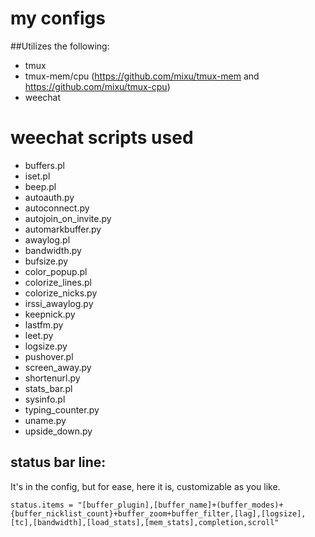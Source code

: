 # my configs

##Utilizes the following:

- tmux
- tmux-mem/cpu (https://github.com/mixu/tmux-mem and https://github.com/mixu/tmux-cpu)
- weechat

# weechat scripts used

- buffers.pl
- iset.pl
- beep.pl
- autoauth.py
- autoconnect.py
- autojoin_on_invite.py
- automarkbuffer.py
- awaylog.pl
- bandwidth.py
- bufsize.py
- color_popup.pl
- colorize_lines.pl
- colorize_nicks.py
- irssi_awaylog.py
- keepnick.py
- lastfm.py
- leet.py
- logsize.py
- pushover.pl
- screen_away.py
- shortenurl.py
- stats_bar.pl
- sysinfo.pl
- typing_counter.py
- uname.py
- upside_down.py

## status bar line:

It's in the config, but for ease, here it is, customizable as you like.

`status.items = "[buffer_plugin],[buffer_name]+(buffer_modes)+{buffer_nicklist_count}+buffer_zoom+buffer_filter,[lag],[logsize],[tc],[bandwidth],[load_stats],[mem_stats],completion,scroll"`
